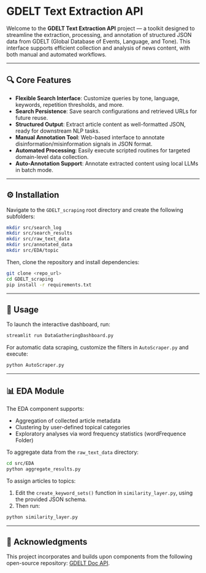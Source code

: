 # GDELT Text Extraction API

Welcome to the **GDELT Text Extraction API** project — a toolkit designed to streamline the extraction, processing, and annotation of structured JSON data from GDELT (Global Database of Events, Language, and Tone). This interface supports efficient collection and analysis of news content, with both manual and automated workflows.

---

## 🔍 Core Features

* **Flexible Search Interface**: Customize queries by tone, language, keywords, repetition thresholds, and more.
* **Search Persistence**: Save search configurations and retrieved URLs for future reuse.
* **Structured Output**: Extract article content as well-formatted JSON, ready for downstream NLP tasks.
* **Manual Annotation Tool**: Web-based interface to annotate disinformation/misinformation signals in JSON format.
* **Automated Processing**: Easily execute scripted routines for targeted domain-level data collection.
* **Auto-Annotation Support**: Annotate extracted content using local LLMs in batch mode.

---

## ⚙️ Installation

Navigate to the `GDELT_scraping` root directory and create the following subfolders:

```bash
mkdir src/search_log
mkdir src/search_results
mkdir src/raw_text_data
mkdir src/annotated_data
mkdir src/EDA/topic
```

Then, clone the repository and install dependencies:

```bash
git clone <repo_url>
cd GDELT_scraping
pip install -r requirements.txt
```

---

## 🚀 Usage

To launch the interactive dashboard, run:

```bash
streamlit run DataGatheringDashboard.py
```

For automatic data scraping, customize the filters in `AutoScraper.py` and execute:

```bash
python AutoScraper.py
```

---

## 📊 EDA Module

The EDA component supports:

* Aggregation of collected article metadata
* Clustering by user-defined topical categories
* Exploratory analyses via word frequency statistics (wordFrequence Folder)

To aggregate data from the `raw_text_data` directory:

```bash
cd src/EDA
python aggregate_results.py
```

To assign articles to topics:

1. Edit the `create_keyword_sets()` function in `similarity_layer.py`, using the provided JSON schema.
2. Then run:

```bash
python similarity_layer.py
```

---

## 📄 Acknowledgments

This project incorporates and builds upon components from the following open-source repository: [GDELT Doc API](https://github.com/alex9smith/gdelt-doc-api).
